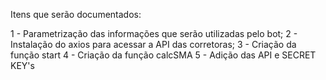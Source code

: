 Itens que serão documentados:

1 - Parametrização das informações que serão utilizadas pelo bot;
2 - Instalação do axios para acessar a API das corretoras;
3 - Criação da função start
4 - Criação da função calcSMA
5 - Adição das API e SECRET KEY's
